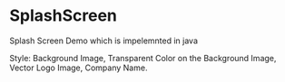 # SplashScreen

Splash Screen Demo which is impelemnted in java

Style:
    Background Image,
    Transparent Color on the Background Image,
    Vector Logo Image,
    Company Name.
